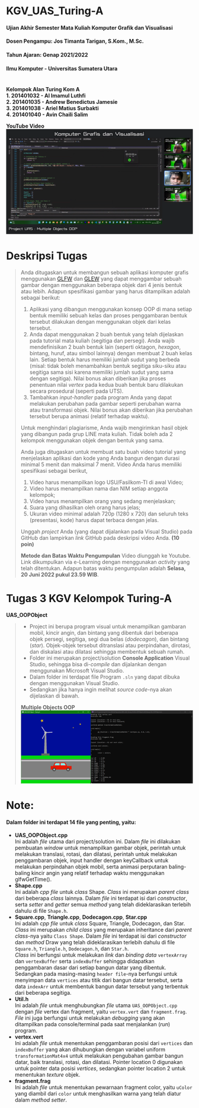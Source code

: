 # KGV_UAS_Turing-A
#### Ujian Akhir Semester Mata Kuliah Komputer Grafik dan Visualisasi
#### Dosen Pengampu: Jos Timanta Tarigan, S.Kom., M.Sc.
#### Tahun Ajaran: Genap 2021/2022
#### Ilmu Komputer - Universitas Sumatera Utara

# 
**Kelompok Alan Turing Kom A**  
**1. 201401032 - Al Imamul Luthfi**  
**2. 201401035 - Andrew Benedictus Jamesie**  
**3. 201401038 - Ariel Matius Surbakti**  
**4. 201401040 - Avin Chaili Salim**  

**YouTube Video**  
[![YouTube Video](screenshot/YouTube.png)](https://youtu.be/ksXUJGiT_Z4)

# 
# Deskripsi Tugas
> Anda ditugaskan untuk membangun sebuah aplikasi komputer grafis menggunakan [GLFW](https://www.glfw.org "Graphics Library Framework") dan [GLEW](http://glew.sourceforge.net "OpenGL Extension Wrangler Library") yang dapat menggambar sebuah gambar dengan menggunakan beberapa objek dari 4 jenis bentuk atau lebih. Adapun spesifikasi gambar yang harus ditampilkan adalah sebagai berikut:
> 1. Aplikasi yang dibangun menggunakan konsep OOP di mana setiap bentuk memiliki sebuah kelas dan proses penggambaran bentuk tersebut dilakukan dengan menggunakan objek dari kelas tersebut.
> 2. Anda dapat menggunakan 2 buah bentuk yang telah dijelaskan pada tutorial mata kuliah (segitiga dan persegi). Anda wajib mendefinisikan 2 buah bentuk lain (seperti oktagon, _hexagon_, bintang, huruf, atau simbol lainnya) dengan membuat 2 buah kelas lain. Setiap bentuk harus memiliki jumlah sudut yang berbeda (misal: tidak boleh menambahkan bentuk segitiga siku-siku atau segitiga sama sisi karena memiliki jumlah sudut yang sama dengan segitiga). Nilai bonus akan diberikan jika proses penentuan nilai _vertex_ pada kedua buah bentuk baru dilakukan secara prosedural (seperti pada UTS).
> 3. Tambahkan _input-handler_ pada program Anda yang dapat melakukan perubahan pada gambar seperti perubahan warna atau transformasi objek. Nilai bonus akan diberikan jika perubahan tersebut berupa animasi (relatif terhadap waktu).
> 
> Untuk menghindari plagiarisme, Anda wajib mengirimkan hasil objek yang dibangun pada grup LINE mata kuliah. Tidak boleh ada 2 kelompok menggunakan objek dengan bentuk yang sama.
> 
> Anda juga ditugaskan untuk membuat satu buah video tutorial yang menjelaskan aplikasi dan kode yang Anda bangun dengan durasi minimal 5 menit dan maksimal 7 menit. Video Anda harus memiliki spesifikasi sebagai berikut,
> 1. Video harus menampilkan logo USU/Fasilkom-TI di awal Video;
> 2. Video harus menampilkan nama dan NIM setiap anggota kelompok;
> 3. Video harus menampilkan orang yang sedang menjelaskan;
> 4. Suara yang dihasilkan oleh orang harus jelas;
> 5. Ukuran video minimal adalah 720p (1280 x 720) dan seluruh teks (presentasi, kode) harus dapat terbaca dengan jelas.
> 
> Unggah _project_ Anda (yang dapat dijalankan pada Visual Studio) pada GitHub dan lampirkan _link_ GitHub pada deskripsi video Anda. **(10 poin)**
> 
> **Metode dan Batas Waktu Pengumpulan**
> Video diunggah ke Youtube. Link dikumpulkan via e-Learning dengan menggunakan _activity_ yang telah ditentukan. Adapun batas waktu pengumpulan adalah **Selasa, 20 Juni 2022 pukul 23.59 WIB**.

# 
# Tugas 3 KGV Kelompok Turing-A
**UAS_OOPObject**
> - Project ini berupa program visual untuk menampilkan gambaran mobil, kincir angin, dan bintang yang dibentuk dari beberapa objek persegi, segitiga, segi dua belas (_dodecagon_), dan bintang (_star_). Objek-objek tersebut ditranslasi atau perpindahan, dirotasi, dan diskalasi atau dilatasi sehingga membentuk sebuah rumah.
> - Folder ini merupakan project/solution **Console Application** Visual Studio, sehingga bisa di-_compile_ dan dijalankan dengan menggunakan Microsoft Visual Studio.
> - Dalam folder ini terdapat file Program `.sln` yang dapat dibuka dengan menggunakan Visual Studio.
> - Sedangkan jika hanya ingin melihat _source code_-nya akan dijelaskan di bawah.
> 
> **Multiple Objects OOP**  
> ![Screenshot UAS KGV](screenshot/UAS_OOPObject.png)

# 
# Note:
#### Dalam folder ini terdapat 14 file yang penting, yaitu:
- **UAS_OOPObject.cpp**  
  Ini adalah _file_ utama dari project/solution ini. Dalam _file_ ini dilakukan pembuatan _window_ untuk menampilkan gambar objek, perintah untuk melakukan translasi, rotasi, dan dilatasi, perintah untuk melakukan penggambaran objek, input handler dengan keyCallback untuk melakukan perpindahan objek mobil, serta animasi perputaran baling-baling kincir angin yang relatif terhadap waktu menggunakan glfwGetTime().
- **Shape.cpp**  
  Ini adalah _cpp file_ untuk _class_ Shape. _Class_ ini merupakan _parent class_ dari beberapa _class_ lainnya. Dalam _file_ ini terdapat isi dari _constructor_, serta _setter_ and _getter_ semua _method_ yang telah dideklarasikan terlebih dahulu di file `Shape.h`.
- **Square.cpp**, **Triangle.cpp**, **Dodecagon.cpp**, **Star.cpp**  
  Ini adalah _cpp file_ untuk _class_ Square, Triangle, Dodecagon, dan Star. _Class_ ini merupakan _child class_ yang merupakan inheritance dari _parent class_-nya yaitu `Class Shape`. Dalam _file_ ini terdapat isi dari _constructor_ dan _method_ Draw yang telah dideklarasikan terlebih dahulu di file `Square.h`, `Triangle.h`, `Dodecagon.h`, dan `Star.h`.  
  _Class_ ini berfungsi untuk melakukan _link_ dan _binding data_ `vertexArray` dan `vertexBuffer` serta `indexBuffer` sehingga didapatkan penggambaran dasar dari setiap bangun datar yang dibentuk. Sedangkan pada masing-masing `header file`-nya berfungsi untuk menyimpan data `vertices` atau titik dari bangun datar tersebut, serta data `indexArr` untuk membentuk bangun datar tersebut yang terbentuk dari beberapa segitiga.
- **Util.h**  
  Ini adalah _file_ untuk menghubungkan _file_ utama `UAS_OOPObject.cpp` dengan _file_ vertex dan fragment, yaitu `vertex.vert` dan `fragment.frag`. _File_ ini juga berfungsi untuk melakukan _debugging_ yang akan ditampilkan pada console/terminal pada saat menjalankan (_run_) program.
- **vertex.vert**  
  Ini adalah _file_ untuk menentukan penggambaran posisi dari `vertices` dan `indexBuffer` yang akan dihubungkan dengan variabel uniform `transformationMat4x4` untuk melakukan pengubahan gambar bangun datar, baik translasi, rotasi, dan dilatasi. Pointer location 0 digunakan untuk pointer data posisi _vertices_, sedangkan pointer location 2 untuk menentukan _texture_ objek.
- **fragment.frag**  
  Ini adalah _file_ untuk menentukan pewarnaan fragment color, yaitu `uColor` yang diambil dari `color` untuk menghasilkan warna yang telah diatur dalam _method setter_.
